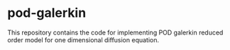 # pod-galerkin
This repository contains the code for implementing POD galerkin reduced order model for one dimensional diffusion equation.
